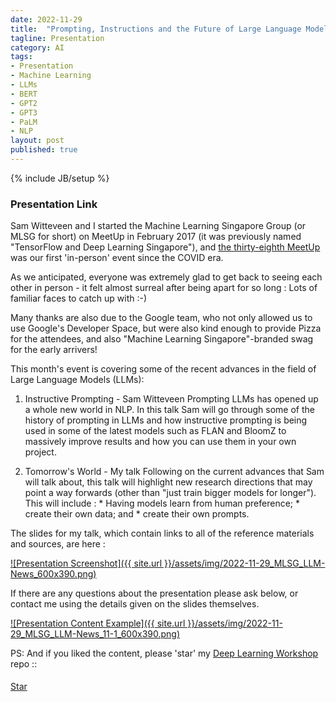 ```yaml
---
date: 2022-11-29
title:  "Prompting, Instructions and the Future of Large Language Models"
tagline: Presentation
category: AI
tags:
- Presentation
- Machine Learning
- LLMs
- BERT
- GPT2
- GPT3
- PaLM
- NLP
layout: post
published: true
---
```

{% include JB/setup %}


### Presentation Link

Sam Witteveen and I started the Machine Learning Singapore Group (or MLSG for short) 
on MeetUp in February 2017 (it was previously named "TensorFlow and Deep Learning Singapore"),
and [the thirty-eighth MeetUp](https://www.meetup.com/machine-learning-singapore/events/289808371/) 
was our first 'in-person' event since the COVID era.

As we anticipated, everyone was extremely glad to get back to seeing each other in person - it felt almost
surreal after being apart for so long : Lots of familiar faces to catch up with :-)

Many thanks are also due to the Google team, who not only allowed us to use Google's Developer Space, 
but were also kind enough to provide Pizza for the attendees, and also "Machine Learning Singapore"-branded
swag for the early arrivers!

This month's event is covering some of the recent advances in the field of Large Language Models (LLMs):

1. Instructive Prompting -  Sam Witteveen
     Prompting LLMs has opened up a whole new world in NLP. In this talk Sam will go through some of 
     the history of prompting in LLMs and how instructive prompting is being used in some of 
     the latest models such as FLAN and BloomZ to massively improve results and how you can use them in your own project.

2. Tomorrow's World - My talk
     Following on the current advances that Sam will talk about, this talk will highlight new research directions 
     that may point a way forwards (other than "just train bigger models for longer"). 
     This will include : 
        * Having models learn from human preference; 
        * create their own data; and 
        * create their own prompts.

<!--
TODO : There's a [video of me doing the talk on YouTube](https://youtu.be/hVk7Py1c24Q) (this is a slightly longer version than the one at the MeetUp,
likely due to more asides, etc).  Please Like and Subscribe! 
!-->

The slides for my talk, which contain links to all of the reference materials and sources, are here :

<a href="https://redcatlabs.com/2022-11-29_MLSG_LLM-News/#/diffusion-talk" target="_blank">
![Presentation Screenshot]({{ site.url }}/assets/img/2022-11-29_MLSG_LLM-News_600x390.png)
</a>

If there are any questions about the presentation please ask below, 
or contact me using the details given on the slides themselves.

<a href="https://redcatlabs.com/2022-11-29_MLSG_LLM-News/#/11/1" target="_blank">
![Presentation Content Example]({{ site.url }}/assets/img/2022-11-29_MLSG_LLM-News_11-1_600x390.png)
</a>


PS:  And if you liked the content, please 'star' my <a href="https://github.com/mdda/deep-learning-workshop" target="_blank">Deep Learning Workshop</a> repo ::
<!-- From :: https://buttons.github.io/ -->
<!-- Place this tag where you want the button to render. -->
<span style="position:relative;top:5px;">
<a aria-label="Star mdda/deep-learning-workshop on GitHub" data-count-aria-label="# stargazers on GitHub" data-count-api="/repos/mdda/deep-learning-workshop#stargazers_count" data-count-href="/mdda/deep-learning-workshop/stargazers" data-icon="octicon-star" href="https://github.com/mdda/deep-learning-workshop" class="github-button">Star</a>
<!-- Place this tag right after the last button or just before your close body tag. -->
<script async defer id="github-bjs" src="https://buttons.github.io/buttons.js"></script>
</span>

